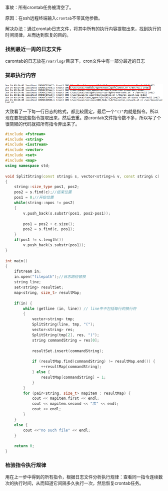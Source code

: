 事故：所有crontab任务被清空了。

原因：在ssh远程终端输入`crontab`不带其他参数。

解决办法：通过crontab日志文件，将其中所有的执行内容提取出来，找到执行的时间规律，从而达到恢复的目的。

### 找到最近一周的日志文件

carontab的日志放在`/var/log/`目录下，cron文件中有一部分最近的日志

### 提取执行内容

![](./image/Snip20180702_1.png)

大致看了一下每一行日志的格式，都比较固定，最后一个`"()"`内就是指令。所以现在要把这些指令提取出来，然后去重。原crontab文件指令数不多，所以写了个很简陋的代码就把所有指令弄出来了。

```cpp
#include <fstream>
#include <string>
#include <iostream>
#include <vector>
#include <set>
#include <map>
using namespace std;

void SplitString(const string& s, vector<string>& v, const string& c)
{
    string::size_type pos1, pos2;
    pos2 = s.find(c);//结束位置
    pos1 = 0;//开始位置
    while(string::npos != pos2)
    {
        v.push_back(s.substr(pos1, pos2-pos1));
        
        pos1 = pos2 + c.size();
        pos2 = s.find(c, pos1);
    }
    if(pos1 != s.length())
        v.push_back(s.substr(pos1));
}
 
int main()
{
    ifstream in;
    in.open("filepath");//日志路径替换
    string line;
    set<string> resultSet;
    map<string, size_t> resultMap;
    
    if(in) {
        while (getline (in, line)) // line中不包括每行的换行符
        {
            vector<string> tmp;
            SplitString(line, tmp, "(");
            vector<string> res;
            SplitString(tmp[2], res, ")");
            string commandString = res[0];
            
            resultSet.insert(commandString);
            
            if (resultMap.find(commandString) != resultMap.end()) {
                ++resultMap[commandString];
            } else {
                resultMap[commandString] = 1;
            }
        }
        for (pair<string, size_t> mapitem : resultMap) {
            cout << mapitem.first << endl;
            cout << mapitem.second << "次" << endl;
            cout << endl;
        }
    }
    else {
        cout <<"no such file" << endl;
    }
    
    return 0;
}
```

### 检验指令执行规律

用在上一步中得到的所有指令，根据日志文件分析执行规律：查看同一指令连续数次的执行时间，从而知道它间隔多久执行一次，然后恢复crontab任务。